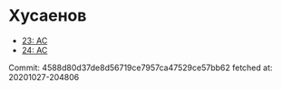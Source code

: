 # Хусаенов
- [23: AC](23.md)
- [24: AC](24.md)

Commit: 4588d80d37de8d56719ce7957ca47529ce57bb62
 fetched at: 20201027-204806
